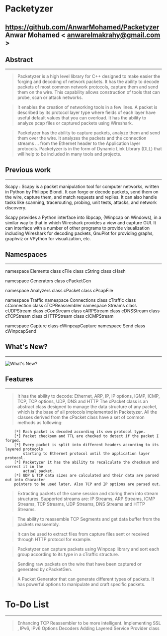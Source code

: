 # Packetyzer
https://github.com/AnwarMohamed/Packetyzer
Anwar Mohamed < anwarelmakrahy@gmail.com >
-------------------------------------------

## Abstract
----------
> Packetyzer is a high level library for C++ designed to make easier the forging and 
decoding of network packets. It has the ability to decode packets of most common network 
protocols, capture them and send them on the wire. This capability allows construction of 
tools that can probe, scan or attack networks.

> It enables the creation of networking tools in a few lines. A packet is described by its 
protocol layer type where fields of each layer have useful default values that you can overload. 
It has the ability to analyze pcap files or captured packets using Wireshark. 

> Packetyzer has the ability to capture packets, analyze them and send them over the 
wire. It analyzes the packets and the connection streams ... from the Ethernet header to the 
Application layer protocols. Packetyzer is in the form of Dynamic Link Library (DLL) that will 
help to be included in many tools and projects.


## Previous work
--------------
Scapy :  Scapy is a packet manipulation tool for computer networks, written in Python 
by Philippe Biondi. It can forge or decode packets, send them on the wire, capture them, and 
match requests and replies. It can also handle tasks like scanning, tracerouting, probing, unit 
tests, attacks, and network discovery.

Scapy provides a Python interface into libpcap, (Winpcap on Windows), in a similar way 
to that in which Wireshark provides a view and capture GUI. It can interface with a number of 
other programs to provide visualization including Wireshark for decoding packets, GnuPlot for 
providing graphs, graphviz or VPython for visualization, etc.



## Namespaces
-------------
namespace Elements
	class cFile  class cString  class cHash

namespace Generators
	class cPacketGen

namespace Analyzers
	class cPacket    class cPcapFile 

namespace Traffic
	namespace Connections
		class cTraffic    class cConnection  class cTCPReassembler
	namespace Streams
		class cUDPStream  class cConStream  class cARPStream
		class cDNSStream  class cTCPStream  class cHTTPStream
		class cICMPStream

namespace Capture
	class cWinpcapCapture
namespace Send
	class cWinpcapSend
	
	
## What's New?
--------------

![What's New?](https://dl.dropbox.com/u/71875886/Untitled.png)

## Features
-----------
> 	It has the ability to decode:
	Ethernet, ARP, IP, IP options, IGMP, ICMP, TCP, TCP options, UDP, DNS and HTTP
	The cPacket class is an abstract class designed to manage the data structure of any 
	packet, which is the base of all protocols implemented in Packetyzer. All the classes 
	derived from the cPacket class have a set of common methods as following:
	
		[*] Each packet is decoded according its own protocol type.
		[*] Packet checksum and TTL are checked to detect if the packet I forged.
		[*] Every packet is split into different headers according to its layered protocols 
			starting to Ethernet protocol until the application layer protocol.
		[*] Packetyzer it has the ability to recalculate the checksum and correct it in the 
			actual packet.
		[*] UDP & TCP data sizes are calculated and their data are parsed out into Character 
		pointers to be used later, Also TCP and IP options are parsed out.
		
> 	Extracting packets of the same session and storing them into stream structures. 
	Supported streams are: IP Streams, ARP Streams, ICMP Streams, TCP Streams, UDP 
	Streams, DNS Streams and HTTP Streams.

> 	 The ability to reassemble TCP Segments and get data buffer from the packets 
	reassembly.

> 	It can be used to extract files from capture files sent or received through HTTP protocol 
	for example.

> 	Packetyzer can capture packets using Winpcap library and sort each group according to 
	its type in a cTraffic structure.

>  	Sending raw packets on the wire that have been captured or generated by cPacketGen.

> 	A Packet Generator that can generate different types of packets. It has powerful options 
	to manipulate and craft specific packets.
	
# To-Do List
--------------
> 	Enhancing TCP Reassembler to be more intelligent.
> 	Implementing SSL , IPv6, IPv6 Options Decoders
> 	Adding Layered Service Provider class 